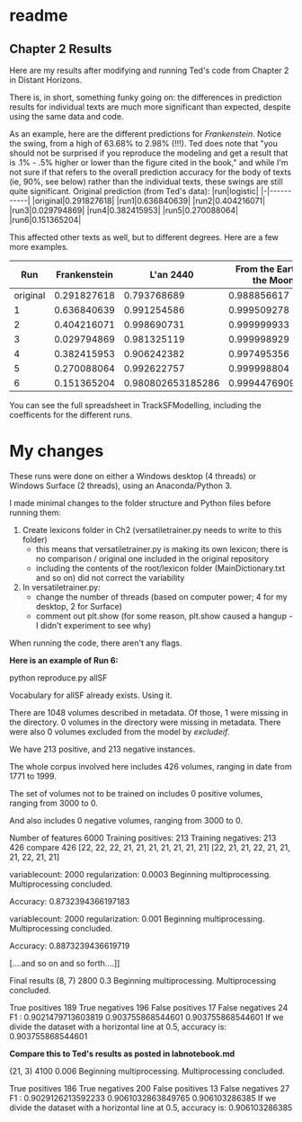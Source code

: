 # readme
## Chapter 2 Results
Here are my results after modifying and running Ted's code from Chapter 2 in Distant Horizons. 

There is, in short, something funky going on: the differences in prediction results for individual texts are much more significant than expected, despite using the same data and code.

As an example, here are the different predictions for *Frankenstein*. Notice the swing, from a high of 63.68% to 2.98% (!!!). Ted does note that "you should not be surprised if you reproduce the modeling and get a result that is .1% - .5% higher or lower than the figure cited in the book," and while I'm not sure if that refers to the overall prediction accuracy for the body of texts (ie, 90%, see below) rather than the individual texts, these swings are still quite significant. 
Original prediction (from Ted's data): 
|run|logistic|
|-|-----------|
|original|0.291827618| 
|run1|0.636840639| 
|run2|0.404216071| 
|run3|0.029794869| 
|run4|0.382415953| 
|run5|0.270088064| 
|run6|0.151365204|

This affected other texts as well, but to different degrees. Here are a few more examples.

|Run     |Frankenstein|L'an 2440  |From the Earth to the Moon|Neuromancer|Agrippa's Daughter|A Woman of the People|
|--------|------------|-----------|--------------------------|-----------|------------------|---------------------|
|original|0.291827618 |0.793768689|0.988856617               |0.660413425|0.259849582       |0.016881402          |
|1       |0.636840639 |0.991254586|0.999509278               |0.847632468|0.231697029       |0.009060675          |
|2       |0.404216071 |0.998690731|0.999999933               |0.948346372|0.1375839         |0.000222228          |
|3       |0.029794869 |0.981325119|0.999998929               |0.646468286|0.048015755       |0.000120089          |
|4       |0.382415953 |0.906242382|0.997495356               |0.832725942|0.196895609       |0.033855328          |
|5       |0.270088064 |0.992622757|0.999998804               |0.979639867|0.179094876       |0.002039043          |
|6		|0.151365204	|0.980802653185286|0.99944769095168|0.559788206462384|0.361590290782822|0.00152886269231822|

You can see the full spreadsheet in TrackSFModelling, including the coefficents for the different runs.

# My changes

These runs were done on either a Windows desktop (4 threads) or Windows Surface (2 threads), using an Anaconda/Python 3. 

I made minimal changes to the folder structure and Python files before running them:
 
1. Create lexicons folder in Ch2 (versatiletrainer.py needs to write to this folder)
	- this means that versatiletrainer.py is making its own lexicon; there is no comparison / original one included in the original repository
	- including the contents of the root/lexicon folder (MainDictionary.txt and so on) did not correct the variability
2. In versatiletrainer.py:
	- change the number of threads (based on computer power; 4 for my desktop, 2 for Surface)
	- comment out plt.show (for some reason, plt.show caused a hangup - I didn't experiment to see why)

When running the code, there aren't any flags.

**Here is an example of Run 6:**

python reproduce.py allSF

Vocabulary for allSF already exists. Using it.

There are 1048 volumes described in metadata.
Of those, 1 were missing in the directory.
0 volumes in the directory were missing in metadata.
There were also 0 volumes excluded from the model by *excludeif*.

We have 213 positive, and
213 negative instances.

The whole corpus involved here includes 426
volumes, ranging in date from 1771 to 1999.

The set of volumes not to be trained on includes 0
positive volumes, ranging from 3000 to 0.

And also includes 0
negative volumes, ranging from 3000 to 0.

Number of features 6000
Training positives: 213
Training negatives: 213
426
compare
426
[22, 22, 22, 21, 21, 21, 21, 21, 21, 21]
[22, 21, 21, 22, 21, 21, 21, 22, 21, 21]

variablecount: 2000  regularization: 0.0003
Beginning multiprocessing.
Multiprocessing concluded.

Accuracy: 0.8732394366197183

variablecount: 2000  regularization: 0.001
Beginning multiprocessing.
Multiprocessing concluded.

Accuracy: 0.8873239436619719

[....and so on and so forth....]]


Final results
(8, 7)
2800 0.3
Beginning multiprocessing.
Multiprocessing concluded.

True positives 189
True negatives 196
False positives 17
False negatives 24
F1 : 0.9021479713603819
0.903755868544601 0.903755868544601
If we divide the dataset with a horizontal line at 0.5, accuracy is:  0.903755868544601


**Compare this to Ted's results as posted in labnotebook.md**

(21, 3) 
4100 0.006 
Beginning multiprocessing. 
Multiprocessing concluded.

True positives 186 
True negatives 200 
False positives 13 
False negatives 27 
F1 : 0.9029126213592233 
0.9061032863849765 0.906103286385 
If we divide the dataset with a horizontal line at 0.5, accuracy is: 0.906103286385


